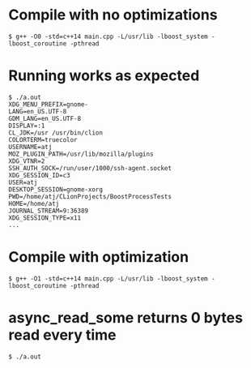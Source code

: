 # Compile with no optimizations
```
$ g++ -O0 -std=c++14 main.cpp -L/usr/lib -lboost_system -lboost_coroutine -pthread
```
# Running works as expected
```
$ ./a.out
XDG_MENU_PREFIX=gnome-
LANG=en_US.UTF-8
GDM_LANG=en_US.UTF-8
DISPLAY=:1
CL_JDK=/usr /usr/bin/clion
COLORTERM=truecolor
USERNAME=atj
MOZ_PLUGIN_PATH=/usr/lib/mozilla/plugins
XDG_VTNR=2
SSH_AUTH_SOCK=/run/user/1000/ssh-agent.socket
XDG_SESSION_ID=c3
USER=atj
DESKTOP_SESSION=gnome-xorg
PWD=/home/atj/CLionProjects/BoostProcessTests
HOME=/home/atj
JOURNAL_STREAM=9:36389
XDG_SESSION_TYPE=x11
...
```

# Compile with optimization
```
$ g++ -O1 -std=c++14 main.cpp -L/usr/lib -lboost_system -lboost_coroutine -pthread
```
# async_read_some returns 0 bytes read every time
```
$ ./a.out
```